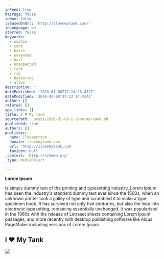 ```yaml
---
inFeed: true
hasPage: false
inNav: false
isBasedOnUrl: 'http://ilovemytank.com/'
inLanguage: en
starred: false
keywords:
  - woohoo
  - cant
  - batch
  - unwanted
  - karl
  - unexpected
  - tank
  - rip
  - battering
  - alive
description: ''
datePublished: '2016-01-08T17:24:25.432Z'
dateModified: '2016-01-08T17:23:14.414Z'
author: []
related: []
app_links: []
title: I ♥ My Tank
sourcePath: _posts/2016-01-08-i-love-my-tank.md
published: true
authors: []
publisher:
  name: Ilovemytank
  domain: ilovemytank.com
  url: 'http://ilovemytank.com'
  favicon: null
_context: 'http://schema.org'
_type: MediaObject

---
```

**Lorem Ipsum**

is simply dummy text of the printing and typesetting industry. Lorem Ipsum has been the industry's standard dummy text ever since the 1500s, when an unknown printer took a galley of type and scrambled it to make a type specimen book. It has survived not only five centuries, but also the leap into electronic typesetting, remaining essentially unchanged. It was popularised in the 1960s with the release of Letraset sheets containing Lorem Ipsum passages, and more recently with desktop publishing software like Aldus PageMaker including versions of Lorem Ipsum.

<article style=""><h1>I ♥ My Tank</h1><p></p><img src="http://ilovemytank.com/content/lens-items/protomelas-annectans.jpg" /></article>